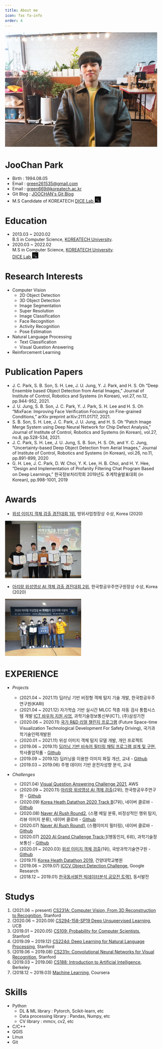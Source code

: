 ```yaml
---
title: About me
icon: fas fa-info
order: 4
---
```


<img src='\assets\img\my_img.jpg' width='500'>

# **JooChan Park**
- Birth : 1994.08.05
- Email : green261535@gmail.com
- Email : green669@koreatech.ac.kr
- Git Blog : [JOOCHAN's Git Blog](https://github.com/JOOCHANN/JOOCHANN.github.io/)
- M.S Candidate of KOREATECH [DICE Lab <img src='\assets\img\dicelab.png' width='20'> ](https://www.dicelab.kr/)   
  
# **Education**
- 2013.03 ~ 2020.02   
    B.S in Computer Science, [KOREATECH University](http://www.koreatech.ac.kr/kor/Main.do/).
- 2020.03 ~ 2022.02   
    M.S in Computer Science, [KOREATECH University](http://www.koreatech.ac.kr/kor/Main.do/).   
    [DICE Lab <img src='\assets\img\dicelab.png' width='20'> ](https://www.dicelab.kr/) 

# **Research Interests**
- Computer Vision
    - 2D Object Detection
    - 3D Object Detection
    - Image Segmentation
    - Super Resolution
    - Image Classification
    - Face Recognition
    - Activity Recognition
    - Pose Estimation
- Natural Language Processing
    - Text Classification
    - Visual Question Answering
- Reinforcement Learning

# **Publication Papers**
- J. C. Park, S. B. Son, S. H. Lee, J. U. Jung, Y. J. Park, and H. S. Oh “Deep Ensemble based Object Detection from Aerial Images,” Journal of Institute of Control, Robotics and Systems (in Korean), vol.27, no.12, pp.944-952, 2021.
- J. U. Jung, S. B. Son, J. C. Park, Y. J. Park, S. H. Lee and H. S. Oh “MixFace: Improving Face Verification Focusing on Fine-grained Conditions,” arXiv preprint arXiv:2111.01717, 2021.
- S. B. Son, S. H. Lee, J. C. Park, J. U. Jung, and H. S. Oh “Patch Image Merge System using Deep Neural Network for Chip Defect Analysis,” Journal of Institute of Control, Robotics and Systems (in Korean), vol.27, no.8, pp.528-534, 2021.
- J. C. Park, S. H. Lee, J. U. Jung, S. B. Son, H. S. Oh, and Y. C. Jung, “Uncertainty-based Deep Object Detection from Aerial Images,” Journal of Institute of Control, Robotics and Systems (in Korean), vol.26, no.11, pp.891-899, 2020
- G. H. Lee, J. C. Park, D. W. Choi, Y. K. Lee, H. B. Choi, and H. Y. Hee, “Design and Implementation of Profanity Filtering Chat Program Based on Deep Learnings,” 한국정보처리학회 2019년도 추계학술발표대회 (in Korean), pp.998-1001, 2019

# **Awards**
- [위성 이미지 객체 검출 경진대회 1위](https://dacon.io/competitions/official/235492/leaderboard), 방위사업청장상 수상, Korea (2020)

<img src='\assets\img\EO_challenge.jpg' width='250'>

- [아리랑 위성영상 AI 객체 검출 경진대회 2위](https://dacon.io/competitions/official/235644/leaderboard), 한국항공우주연구원장상 수상, Korea (2020)

<img src='\assets\img\arirang_challenge.jpg' width='250'>

# **EXPERIENCE**
- *Projects*
    - (2021.04 ~ 2021.11) 딥러닝 기반 비정형 객체 탐지 기술 개발, 한국항공우주연구원(KARI)
    - (2021.04 ~ 2021.12) 자가학습 기반 실시간 MLCC 적층 자동 검사 통합시스템 개발 [ICT 바우처 지원 사업](https://ezone.iitp.kr/common/anno/02/form.tab?PMS_TSK_PBNC_ID=PBD201900000106#ezone), 과학기술정보통신부(ICT), (주)삼성기전
    - (2020.06 ~ 2020.11) [국가 R&D 리얼 챌린지 프로그램](https://www.kird.re.kr/portal/communication/noticeViewAction.do?pageTitle=07&pageSubTitle=0201&buSeqNo=9894) (Future Space-time Visualization Technological Development For Safety Driving), 국가과학기술인력개발원
    - (2020.01 ~ 2021.11) 위성 이미지 객체 탐지 모델 개발, 개인 프로젝트
    - (2019.06 ~ 2019.11) [딥러닝 기반 비속어 필터링 채팅 프로그램 설계 및 구현](https://scienceon.kisti.re.kr/srch/selectPORSrchArticle.do?cn=NPAP13263940&dbt=NPAP), 학사졸업작품 - [Github](https://github.com/JOOCHANN/yedaum_project)
    - (2019.09 ~ 2019.12) 딥러닝을 이용한 이미지 화질 개선, 교내 - [Github](https://github.com/JOOCHANN/SRGAN)
    - (2019.03 ~ 2019.06) 주행 데이터 기반 운전자성향 분석, 교내
    
- *Challenges*
    - (2021.04) [Visual Question Answering Challenge 2021](https://visualqa.org/challenge.html), AWS
    - (2020.09 ~ 2020.11) [아리랑 위성영상 AI 객체 검출](https://dacon.io/competitions/official/235644/overview/description)(2위), 한국항공우주연구원 - [Github](https://github.com/JOOCHANN/2020-Dacon-aerial-object-detection-KARI-)
    - (2020.09) [Korea Heath Datathon 2020 Track B](https://github.com/Korea-Health-Datathon/KHD2020)(7위), 네이버 클로바 - [Github](https://github.com/JOOCHANN/2020-Korea-Health-Datathon)
    - (2020.08) [Naver AI Rush Round2](https://campaign.naver.com/airush/), (스팸 메일 분류, 비정상적인 행위 탐지, 리뷰 이미지 분류), 네이버 클로바 - [Github](https://github.com/JOOCHANN/2020-NAVER-AI-RUSH-Round2)
    - (2020.07) [Naver AI Rush Round1](https://campaign.naver.com/airush/), (스팸이미지 필터링), 네이버 클로바 - [Github](https://github.com/JOOCHANN/2020-NAVER-AI-RUSH-Round1)
    - (2020.07) [2020 AI Grand Challenge Track-1](https://aihub.or.kr/problem_contest/5063)(행동인지, 6위), 과학기술정보통신 - [Github](https://github.com/JOOCHANN/2020-AI-Grand-Challenge-Track1)
    - (2020.01 ~ 2020.03) [위성 이미지 객체 검출](https://dacon.io/competitions/official/235492/overview/description)(1위), 국방과학기술연구원 - [Github](https://github.com/JOOCHANN/2020-Dacon-aerial-object-detection)
    - (2019.11) [Korea Heath Datathon 2019](https://github.com/khd2019/khd2019), 건양대학교병원
    - (2019.06 ~ 2019.07) [ICCV Object Detection Challenge](https://www.kaggle.com/c/open-images-2019-object-detection), Google Research
    - (2018.12 ~ 2019.01) [한국동서발전 빅데이터분석 공모전 트랙1](https://ewp.co.kr/kor/main/main.asp), 동서발전

# **Studys**
1.  (2021.06 ~ present) [CS231A: Computer Vision, From 3D Reconstruction to Recognition](http://web.stanford.edu/class/cs231a/syllabus.html), Stanford
2.  (2020.06 ~ 2020.09) [CS294-158-SP19 Deep Unsupervised Learning](https://sites.google.com/view/berkeley-cs294-158-sp19/home), UCB
3.  (2019.01 ~ 2020.05) [CS109: Probability for Computer Scientists](https://web.stanford.edu/class/archive/cs/cs109/cs109.1196/schedule.html), Stanford
4.  (2019.09 ~ 2019.12) [CS224d: Deep Learning for Natural Language Processing](http://cs224d.stanford.edu/), Stanford
5.  (2019.06 ~ 2019.08) [CS231n: Convolutional Neural Networks for Visual Recognition](http://cs231n.stanford.edu/), Stanford
6.  (2019.03 ~ 2019.06) [CS188: Introduction to Artificial Intelligence](https://inst.eecs.berkeley.edu/~cs188/sp19/), Berkeley
7.  (2018.12 ~ 2019.03) [Machine Learning](https://www.coursera.org/learn/machine-learning), Coursera

# **Skills**
- Python
    - DL & ML library : Pytorch, Scikit-learn, etc
    - Data processing library : Pandas, Numpy, etc
    - CV library : mmcv, cv2, etc
- C/C++
- QGIS
- Linux
- Git
